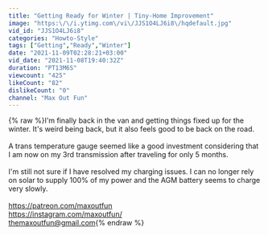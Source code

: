 ```yaml
---
title: "Getting Ready for Winter | Tiny-Home Improvement"
image: "https:\/\/i.ytimg.com\/vi\/JJS1O4LJ6i8\/hqdefault.jpg"
vid_id: "JJS1O4LJ6i8"
categories: "Howto-Style"
tags: ["Getting","Ready","Winter"]
date: "2021-11-09T02:28:21+03:00"
vid_date: "2021-11-08T19:40:32Z"
duration: "PT13M6S"
viewcount: "425"
likeCount: "82"
dislikeCount: "0"
channel: "Max Out Fun"
---
```

{% raw %}I'm finally back in the van and getting things fixed up for the winter. It's weird being back, but it also feels good to be back on the road. <br /><br />A trans temperature gauge seemed like a good investment considering that I am now on my 3rd transmission after traveling for only 5 months.<br /><br />I'm still not sure if I have resolved my charging issues. I can no longer rely on solar to supply 100% of my power and the AGM battery seems to charge very slowly. <br /><br /><a rel="nofollow" target="blank" href="https://patreon.com/maxoutfun">https://patreon.com/maxoutfun</a><br /><a rel="nofollow" target="blank" href="https://instagram.com/maxoutfun/">https://instagram.com/maxoutfun/</a><br />themaxoutfun@gmail.com{% endraw %}
